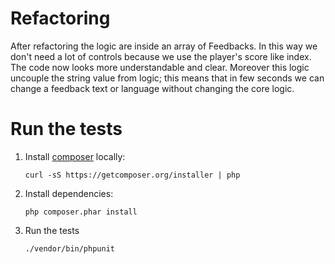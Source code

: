 # Refactoring
After refactoring the logic are inside an array of Feedbacks. In this way we don't need a lot of controls because we use the player's score like index.
The code now looks more understandable and clear.
Moreover this logic uncouple the string value from logic; this means that in few seconds we can change a feedback text or language without changing the core logic.

# Run the tests
1. Install [composer](https://getcomposer.org) locally:

	`curl -sS https://getcomposer.org/installer | php`
2. Install dependencies:

	`php composer.phar install`
3. Run the tests

	`./vendor/bin/phpunit`
